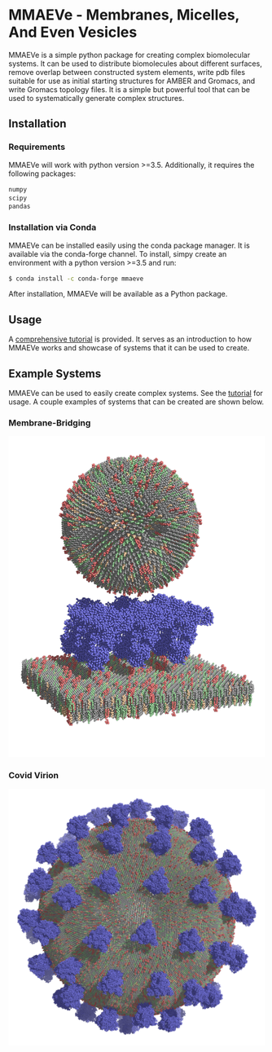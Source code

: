 # MMAEVe - Membranes, Micelles, And Even Vesicles

MMAEVe is a simple python package for creating complex biomolecular systems. It can be used to distribute biomolecules about different surfaces, remove overlap between constructed system elements, write pdb files suitable for use as initial starting structures for AMBER and Gromacs, and write Gromacs topology files. It is a simple but powerful tool that can be used to systematically generate complex structures.

## Installation

### Requirements

MMAEVe will work with python version >=3.5. Additionally, it requires the following packages:

```bash
numpy
scipy
pandas
```

### Installation via Conda

MMAEVe can be installed easily using the conda package manager. It is available via the conda-forge channel. To install, simpy create an environment with a python version >=3.5 and run:

```bash
$ conda install -c conda-forge mmaeve
```

After installation, MMAEVe will be available as a Python package.

## Usage

A [comprehensive tutorial](tutorial/tutorial.md) is provided. It serves as an introduction to how MMAEVe works and showcase of systems that it can be used to create.

## Example Systems

MMAEVe can be used to easily create complex systems. See the [tutorial](tutorial/tutorial.md) for usage. A couple examples of systems that can be created are shown below.

### Membrane-Bridging
![](tutorial/images/vesicle_bi_a2t.png)

### Covid Virion
![](tutorial/images/covid_virion.png)
